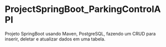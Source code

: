 # ProjectSpringBoot_ParkingControlAPI
Projeto SpringBoot usando Maven, PostgreSQL, fazendo um CRUD para inserir, deletar e atualizar dados em uma tabela.
